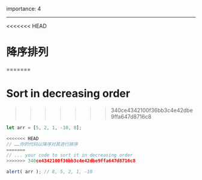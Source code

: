 importance: 4

---

<<<<<<< HEAD
# 降序排列
=======
# Sort in decreasing order
>>>>>>> 340ce4342100f36bb3c4e42dbe9ffa647d8716c8

```js
let arr = [5, 2, 1, -10, 8];

<<<<<<< HEAD
// ……你的代码以降序对其进行排序
=======
// ... your code to sort it in decreasing order
>>>>>>> 340ce4342100f36bb3c4e42dbe9ffa647d8716c8

alert( arr ); // 8, 5, 2, 1, -10
```

